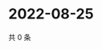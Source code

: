 # 2022-08-25

共 0 条

<!-- BEGIN WEIBO -->
<!-- 最后更新时间 Thu Aug 25 2022 11:24:41 GMT+0800 (China Standard Time) -->

<!-- END WEIBO -->
